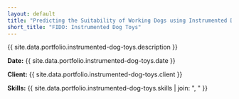 ```yaml
---
layout: default
title: "Predicting the Suitability of Working Dogs using Instrumented Dog Toys"
short_title: "FIDO: Instrumented Dog Toys"
---
```


{{ site.data.portfolio.instrumented-dog-toys.description }}

**Date:** {{ site.data.portfolio.instrumented-dog-toys.date }}

**Client:** {{ site.data.portfolio.instrumented-dog-toys.client }}

**Skills:** {{ site.data.portfolio.instrumented-dog-toys.skills | join: ", " }}
